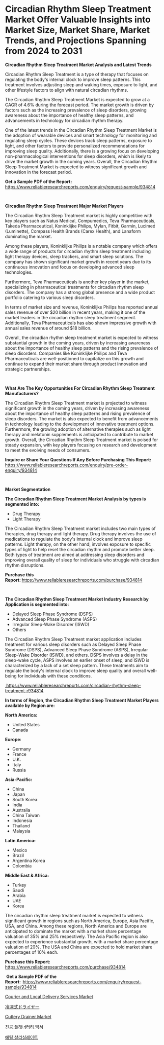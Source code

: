 <p><h1>Circadian Rhythm Sleep Treatment Market Offer Valuable Insights into Market Size, Market Share, Market Trends, and Projections Spanning from 2024 to 2031</h1></p><p><strong>Circadian Rhythm Sleep Treatment Market Analysis and Latest Trends</strong></p>
<p><p>Circadian Rhythm Sleep Treatment is a type of therapy that focuses on regulating the body's internal clock to improve sleep patterns. This treatment involves adjusting sleep and waking times, exposure to light, and other lifestyle factors to align with natural circadian rhythms. </p><p>The Circadian Rhythm Sleep Treatment Market is expected to grow at a CAGR of 4.6% during the forecast period. The market growth is driven by factors such as the increasing prevalence of sleep disorders, growing awareness about the importance of healthy sleep patterns, and advancements in technology for circadian rhythm therapy. </p><p>One of the latest trends in the Circadian Rhythm Sleep Treatment Market is the adoption of wearable devices and smart technology for monitoring and regulating sleep cycles. These devices track sleep patterns, exposure to light, and other factors to provide personalized recommendations for improving sleep quality. Additionally, there is a growing focus on developing non-pharmacological interventions for sleep disorders, which is likely to drive the market growth in the coming years. Overall, the Circadian Rhythm Sleep Treatment Market is expected to witness significant growth and innovation in the forecast period.</p></p>
<p><strong>Get a Sample PDF of the Report:&nbsp;</strong> <a href="https://www.reliableresearchreports.com/enquiry/request-sample/934814">https://www.reliableresearchreports.com/enquiry/request-sample/934814</a></p>
<p>&nbsp;</p>
<p><strong>Circadian Rhythm Sleep Treatment Major Market Players</strong></p>
<p><p>The Circadian Rhythm Sleep Treatment market is highly competitive with key players such as Natus Medical, Compumedics, Teva Pharmaceuticals, Takeda Pharmaceutical, Koninklijke Philips, Mylan, Fitbit, Garmin, Lucimed (Luminette), Compass Health Brands (Carex Health), and Lanaform dominating the market. </p><p>Among these players, Koninklijke Philips is a notable company which offers a wide range of products for circadian rhythm sleep treatment including light therapy devices, sleep trackers, and smart sleep solutions. The company has shown significant market growth in recent years due to its continuous innovation and focus on developing advanced sleep technologies. </p><p>Furthermore, Teva Pharmaceuticals is another key player in the market, specializing in pharmaceutical treatments for circadian rhythm sleep disorders. The company has a strong global presence and a wide product portfolio catering to various sleep disorders.</p><p>In terms of market size and revenue, Koninklijke Philips has reported annual sales revenue of over $20 billion in recent years, making it one of the market leaders in the circadian rhythm sleep treatment segment. Additionally, Teva Pharmaceuticals has also shown impressive growth with annual sales revenue of around $18 billion.</p><p>Overall, the circadian rhythm sleep treatment market is expected to witness substantial growth in the coming years, driven by increasing awareness about the importance of healthy sleep patterns and the rising prevalence of sleep disorders. Companies like Koninklijke Philips and Teva Pharmaceuticals are well-positioned to capitalize on this growth and continue to expand their market share through product innovation and strategic partnerships.</p></p>
<p>&nbsp;</p>
<p><strong>What Are The Key Opportunities For Circadian Rhythm Sleep Treatment Manufacturers?</strong></p>
<p><p>The Circadian Rhythm Sleep Treatment market is projected to witness significant growth in the coming years, driven by increasing awareness about the importance of healthy sleep patterns and rising prevalence of sleep disorders. The market is also expected to benefit from advancements in technology leading to the development of innovative treatment options. Furthermore, the growing adoption of alternative therapies such as light therapy and melatonin supplements is anticipated to contribute to market growth. Overall, the Circadian Rhythm Sleep Treatment market is poised for steady expansion, with key players focusing on research and development to meet the evolving needs of consumers.</p></p>
<p><strong>Inquire or Share Your Questions If Any Before Purchasing This Report:</strong> <a href="https://www.reliableresearchreports.com/enquiry/pre-order-enquiry/934814">https://www.reliableresearchreports.com/enquiry/pre-order-enquiry/934814</a></p>
<p>&nbsp;</p>
<p><strong>Market Segmentation</strong></p>
<p><strong>The Circadian Rhythm Sleep Treatment Market Analysis by types is segmented into:</strong></p>
<p><ul><li>Drug Therapy</li><li>Light Therapy</li></ul></p>
<p><p>The Circadian Rhythm Sleep Treatment market includes two main types of therapies, drug therapy and light therapy. Drug therapy involves the use of medications to regulate the body's internal clock and improve sleep patterns. Light therapy, on the other hand, involves exposure to specific types of light to help reset the circadian rhythm and promote better sleep. Both types of treatment are aimed at addressing sleep disorders and improving overall quality of sleep for individuals who struggle with circadian rhythm disruptions.</p></p>
<p><strong>Purchase this Report:&nbsp;</strong><a href="https://www.reliableresearchreports.com/purchase/934814">https://www.reliableresearchreports.com/purchase/934814</a></p>
<p>&nbsp;</p>
<p><strong>The Circadian Rhythm Sleep Treatment Market Industry Research by Application is segmented into:</strong></p>
<p><ul><li>Delayed Sleep Phase Syndrome (DSPS)</li><li>Advanced Sleep Phase Syndrome (ASPS)</li><li>Irregular Sleep-Wake Disorder (ISWD)</li><li>Others</li></ul></p>
<p><p>The Circadian Rhythm Sleep Treatment market application includes treatment for various sleep disorders such as Delayed Sleep Phase Syndrome (DSPS), Advanced Sleep Phase Syndrome (ASPS), Irregular Sleep-Wake Disorder (ISWD), and others. DSPS involves a delay in the sleep-wake cycle, ASPS involves an earlier onset of sleep, and ISWD is characterized by a lack of a set sleep pattern. These treatments aim to regulate the body's internal clock to improve sleep quality and overall well-being for individuals with these conditions.</p></p>
<p><a href="https://www.reliableresearchreports.com/circadian-rhythm-sleep-treatment-r934814">&nbsp;https://www.reliableresearchreports.com/circadian-rhythm-sleep-treatment-r934814</a></p>
<p><strong>In terms of Region, the Circadian Rhythm Sleep Treatment Market Players available by Region are:</strong></p>
<p>
    <p> <strong> North America: </strong>
        <ul>
            <li>United States</li>
            <li>Canada</li>
        </ul>
        </p> 
    <p> <strong> Europe: </strong>
        <ul>
            <li>Germany</li>
            <li>France</li>
            <li>U.K.</li>
            <li>Italy</li>
            <li>Russia</li>
        </ul>
        </p> 
    <p> <strong> Asia-Pacific: </strong>
        <ul>
            <li>China</li>
            <li>Japan</li>
            <li>South Korea</li>
            <li>India</li>
            <li>Australia</li>
            <li>China Taiwan</li>
            <li>Indonesia</li>
            <li>Thailand</li>
            <li>Malaysia</li>
        </ul>
        </p> 
    <p> <strong> Latin America: </strong>
        <ul>
            <li>Mexico</li>
            <li>Brazil</li>
            <li>Argentina Korea</li>
            <li>Colombia</li>
        </ul>
        </p> 
    <p> <strong> Middle East & Africa: </strong>
        <ul>
            <li>Turkey</li>
            <li>Saudi</li>
            <li>Arabia</li>
            <li>UAE</li>
            <li>Korea</li>
        </ul>
    </p>
    </p>
<p><p>The circadian rhythm sleep treatment market is expected to witness significant growth in regions such as North America, Europe, Asia Pacific, USA, and China. Among these regions, North America and Europe are anticipated to dominate the market with a market share percentage valuation of 35% and 25% respectively. The Asia Pacific region is also expected to experience substantial growth, with a market share percentage valuation of 20%. The USA and China are expected to hold market share percentages of 10% each.</p></p>
<p><strong>Purchase this Report: </strong><a href="https://www.reliableresearchreports.com/purchase/934814">https://www.reliableresearchreports.com/purchase/934814</a></p>
<p>&nbsp;<strong>Get a Sample PDF of the Report:&nbsp;&nbsp;</strong><a href="https://www.reliableresearchreports.com/enquiry/request-sample/934814">https://www.reliableresearchreports.com/enquiry/request-sample/934814</a></p>
<p><strong></strong></p>
<p><p><a href="https://github.com/EunaWiegad2023/Market-Research-Report-List-1/blob/main/courier-and-local-delivery-services-market.md">Courier and Local Delivery Services Market</a></p><p><a href="https://medium.com/@karinaokon69/%E5%86%B7%E8%94%B5%E4%B9%BE%E7%87%A5%E6%A9%9F%E3%81%AE%E5%B8%82%E5%A0%B4%E3%82%B7%E3%82%A7%E3%82%A2%E3%81%AE%E6%8E%A8%E7%A7%BB%E3%81%A8%E5%B8%82%E5%A0%B4%E6%88%90%E9%95%B7%E3%83%88%E3%83%AC%E3%83%B3%E3%83%892024-2031-e5627a226915">冷凍式ドライヤー</a></p><p><a href="https://www.linkedin.com/pulse/cutlery-drainernbspmarket-focuses-market-share-size-projected-4z9xe">Cutlery Drainer Market</a></p><p><a href="https://medium.com/@thadnader1941/%EC%A7%84%EA%B3%B5-%ED%94%8C%EB%9E%98%EB%8B%9B%EB%AF%B9-%EB%AF%B9%EC%84%9C-%EC%8B%9C%EC%9E%A5%EC%9D%80-%EC%8B%9C%EC%9E%A5-%EC%A0%90%EC%9C%A0%EC%9C%A8-%EC%8B%9C%EC%9E%A5-%ED%8A%B8%EB%A0%8C%EB%93%9C-%EB%B0%8F-%EC%8B%9C%EC%9E%A5-%EC%84%B1%EC%9E%A5%EC%97%90-%EB%8C%80%ED%95%9C-%EC%A0%95%EB%B3%B4%EB%A5%BC-%EC%A0%9C%EA%B3%B5%ED%95%A9%EB%8B%88%EB%8B%A4-75928e3c3e8c">진공 플래너터리 믹서</a></p><p><a href="https://medium.com/@lilmama456456/%EC%97%90%ED%8B%B8-%EC%82%B4%EB%A6%AC%EC%8B%A4%EB%A0%88%EC%9D%B4%ED%8A%B8-%EC%8B%9C%EC%9E%A5-%EC%A0%84%EB%A7%9D-%EC%82%B0%EC%97%85-%EA%B0%9C%EC%9A%94-%EB%B0%8F-%EC%98%88%EC%B8%A1-2024%EB%85%84%EB%B6%80%ED%84%B0-2031%EB%85%84-fd508da27719">에틸 살리실레이트</a></p></p>
